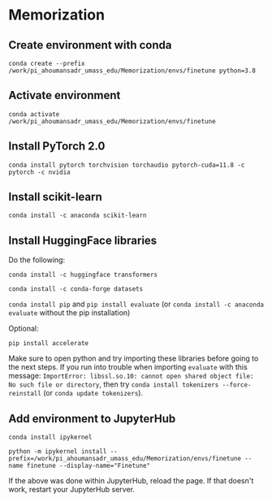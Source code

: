 # Memorization

## Create environment with conda 

`conda create --prefix /work/pi_ahoumansadr_umass_edu/Memorization/envs/finetune python=3.8`

## Activate environment

`conda activate /work/pi_ahoumansadr_umass_edu/Memorization/envs/finetune`

## Install PyTorch 2.0

`conda install pytorch torchvision torchaudio pytorch-cuda=11.8 -c pytorch -c nvidia`

## Install scikit-learn

`conda install -c anaconda scikit-learn`

## Install HuggingFace libraries

Do the following:

`conda install -c huggingface transformers`

`conda install -c conda-forge datasets`

`conda install pip` and `pip install evaluate` (or `conda install -c anaconda evaluate` without the pip installation)

Optional:

`pip install accelerate`

Make sure to open python and try importing these libraries before going to the next steps. If you run into trouble when importing `evaluate` with this message: `ImportError: libssl.so.10: cannot open shared object file: No such file or directory`, then try `conda install tokenizers --force-reinstall` (or `conda update tokenizers`).

## Add environment to JupyterHub

`conda install ipykernel`

`python -m ipykernel install --prefix=/work/pi_ahoumansadr_umass_edu/Memorization/envs/finetune --name finetune --display-name="Finetune"`

If the above was done within JupyterHub, reload the page. If that doesn't work, restart your JupyterHub server.
